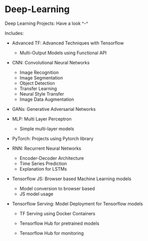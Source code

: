 # Deep-Learning

Deep Learning Projects: Have a look ^-^

Includes:

- Advanced TF: Advanced Techniques with Tensorflow

  - Multi-Output Models using Functional API 

- CNN: Convolutional Neural Networks

  - Image Recognition
  - Image Segmentation
  - Object Detection
  - Transfer Learning
  - Neural Style Transfer
  - Image Data Augmentation

- GANs: Generative Adversarial Networks

- MLP: Multi Layer Perceptron

  - Simple multi-layer models

- PyTorch: Projects using Pytorch library

- RNN: Recurrent Neural Networks

  - Encoder-Decoder Architecture
  - Time Series Prediction
  - Explanation for LSTMs

- Tensorflow JS: Browser based Machine Learning models

  - Model conversion to browser based
  - JS model usage

- Tensorflow Serving: Model Deployment for Tensorflow models

  - TF Serving using Docker Containers

  - Tensorflow Hub for pretrained models

  - Tensorflow Hub for monitoring
